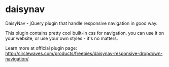 daisynav
========

DaisyNav - jQuery plugin that handle responsive navigation in good way.

This plugin contains pretty cool built-in css for navigation, you can use it on your website, or use your own styles - it's no matters.

Learn more at official plugin page: http://circlewaves.com/products/freebies/daisynav-responsive-dropdown-navigation/
